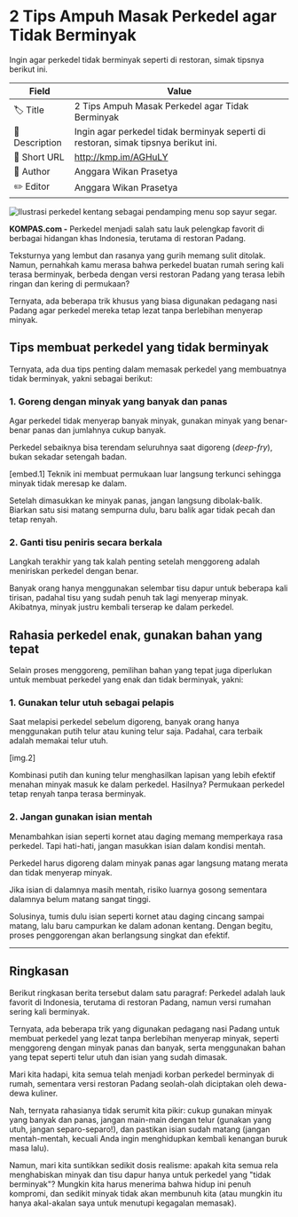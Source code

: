 # 2 Tips Ampuh Masak Perkedel agar Tidak Berminyak

Ingin agar perkedel tidak berminyak seperti di restoran, simak tipsnya berikut ini.

| Field         | Value                                                       |
|---------------|-------------------------------------------------------------|
| 🏷️ Title       | 2 Tips Ampuh Masak Perkedel agar Tidak Berminyak |
| 📝 Description | Ingin agar perkedel tidak berminyak seperti di restoran, simak tipsnya berikut ini. |
| 🔗 Short URL   | http://kmp.im/AGHuLY |
| 👤 Author      | Anggara Wikan Prasetya |
| ✏️ Editor      | Anggara Wikan Prasetya |

![Ilustrasi perkedel kentang sebagai pendamping menu sop sayur segar.](https://asset.kompas.com/crops/1aJvaEoDkRTqyMMoz1CwJlKMj9E=/0x0:1000x667/750x500/data/photo/2023/08/09/64d2df443b6cd.jpeg)

**KOMPAS.com -** Perkedel menjadi salah satu lauk pelengkap favorit di berbagai hidangan khas Indonesia, terutama di restoran Padang.

Teksturnya yang lembut dan rasanya yang gurih memang sulit ditolak. Namun, pernahkah kamu merasa bahwa perkedel buatan rumah sering kali terasa berminyak, berbeda dengan versi restoran Padang yang terasa lebih ringan dan kering di permukaan?

Ternyata, ada beberapa trik khusus yang biasa digunakan pedagang nasi Padang agar perkedel mereka tetap lezat tanpa berlebihan menyerap minyak.

## Tips membuat perkedel yang tidak berminyak

Ternyata, ada dua tips penting dalam memasak perkedel yang membuatnya tidak berminyak, yakni sebagai berikut:

### 1. Goreng dengan minyak yang banyak dan panas

Agar perkedel tidak menyerap banyak minyak, gunakan minyak yang benar-benar panas dan jumlahnya cukup banyak.

Perkedel sebaiknya bisa terendam seluruhnya saat digoreng (*deep-fry*), bukan sekadar setengah badan.

\[embed.1\] Teknik ini membuat permukaan luar langsung terkunci sehingga minyak tidak meresap ke dalam.

Setelah dimasukkan ke minyak panas, jangan langsung dibolak-balik. Biarkan satu sisi matang sempurna dulu, baru balik agar tidak pecah dan tetap renyah.

### 2. Ganti tisu peniris secara berkala

Langkah terakhir yang tak kalah penting setelah menggoreng adalah meniriskan perkedel dengan benar.

Banyak orang hanya menggunakan selembar tisu dapur untuk beberapa kali tirisan, padahal tisu yang sudah penuh tak lagi menyerap minyak. Akibatnya, minyak justru kembali terserap ke dalam perkedel.

## Rahasia perkedel enak, gunakan bahan yang tepat

Selain proses menggoreng, pemilihan bahan yang tepat juga diperlukan untuk membuat perkedel yang enak dan tidak berminyak, yakni:

### 1. Gunakan telur utuh sebagai pelapis

Saat melapisi perkedel sebelum digoreng, banyak orang hanya menggunakan putih telur atau kuning telur saja. Padahal, cara terbaik adalah memakai telur utuh.

\[img.2\]

Kombinasi putih dan kuning telur menghasilkan lapisan yang lebih efektif menahan minyak masuk ke dalam perkedel. Hasilnya? Permukaan perkedel tetap renyah tanpa terasa berminyak.

### 2. Jangan gunakan isian mentah

Menambahkan isian seperti kornet atau daging memang memperkaya rasa perkedel. Tapi hati-hati, jangan masukkan isian dalam kondisi mentah.

Perkedel harus digoreng dalam minyak panas agar langsung matang merata dan tidak menyerap minyak.

Jika isian di dalamnya masih mentah, risiko luarnya gosong sementara dalamnya belum matang sangat tinggi.

Solusinya, tumis dulu isian seperti kornet atau daging cincang sampai matang, lalu baru campurkan ke dalam adonan kentang. Dengan begitu, proses penggorengan akan berlangsung singkat dan efektif.

---
## Ringkasan

Berikut ringkasan berita tersebut dalam satu paragraf: Perkedel adalah lauk favorit di Indonesia, terutama di restoran Padang, namun versi rumahan sering kali berminyak.

 Ternyata, ada beberapa trik yang digunakan pedagang nasi Padang untuk membuat perkedel yang lezat tanpa berlebihan menyerap minyak, seperti menggoreng dengan minyak panas dan banyak, serta menggunakan bahan yang tepat seperti telur utuh dan isian yang sudah dimasak.



Mari kita hadapi, kita semua telah menjadi korban perkedel berminyak di rumah, sementara versi restoran Padang seolah-olah diciptakan oleh dewa-dewa kuliner.

 Nah, ternyata rahasianya tidak serumit kita pikir: cukup gunakan minyak yang banyak dan panas, jangan main-main dengan telur (gunakan yang utuh, jangan separo-separo!), dan pastikan isian sudah matang (jangan mentah-mentah, kecuali Anda ingin menghidupkan kembali kenangan buruk masa lalu).

 Namun, mari kita suntikkan sedikit dosis realisme: apakah kita semua rela menghabiskan minyak dan tisu dapur hanya untuk perkedel yang "tidak berminyak"? Mungkin kita harus menerima bahwa hidup ini penuh kompromi, dan sedikit minyak tidak akan membunuh kita (atau mungkin itu hanya akal-akalan saya untuk menutupi kegagalan memasak).
